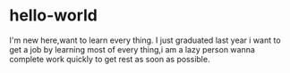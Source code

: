 # hello-world
I'm new here,want to learn every thing.
I just graduated last year i want to get a job by learning most of every thing,i am a lazy person wanna complete work quickly to get rest as soon as possible.

